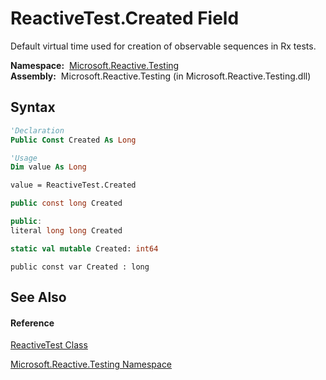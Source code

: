 # ReactiveTest.Created Field

Default virtual time used for creation of observable sequences in Rx tests.

**Namespace:**  [Microsoft.Reactive.Testing](Microsoft.Reactive.Testing\Microsoft.Reactive.Testing.md)  
**Assembly:**  Microsoft.Reactive.Testing (in Microsoft.Reactive.Testing.dll)

## Syntax

```vb
'Declaration
Public Const Created As Long
```

```vb
'Usage
Dim value As Long

value = ReactiveTest.Created
```

```csharp
public const long Created
```

```c++
public:
literal long long Created
```

```fsharp
static val mutable Created: int64
```

```jscript
public const var Created : long
```

## See Also

#### Reference

[ReactiveTest Class](ReactiveTest\ReactiveTest.md)

[Microsoft.Reactive.Testing Namespace](Microsoft.Reactive.Testing\Microsoft.Reactive.Testing.md)




